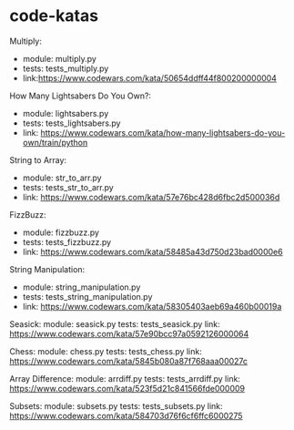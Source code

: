 # code-katas

Multiply:
- module: multiply.py
- tests: tests_multiply.py
- link:https://www.codewars.com/kata/50654ddff44f800200000004

How Many Lightsabers Do You Own?:
- module: lightsabers.py
- tests: tests_lightsabers.py
- link: https://www.codewars.com/kata/how-many-lightsabers-do-you-own/train/python

String to Array:
- module: str_to_arr.py
- tests: tests_str_to_arr.py
- link: https://www.codewars.com/kata/57e76bc428d6fbc2d500036d

FizzBuzz:
- module: fizzbuzz.py
- tests: tests_fizzbuzz.py
- link: https://www.codewars.com/kata/58485a43d750d23bad0000e6

String Manipulation:
- module: string_manipulation.py
- tests: tests_string_manipulation.py
- link: https://www.codewars.com/kata/58305403aeb69a460b00019a

Seasick:
module: seasick.py
tests: tests_seasick.py
link: https://www.codewars.com/kata/57e90bcc97a0592126000064

Chess:
module: chess.py
tests: tests_chess.py
link: https://www.codewars.com/kata/5845b080a87f768aaa00027c

Array Difference:
module: arrdiff.py
tests: tests_arrdiff.py
link: https://www.codewars.com/kata/523f5d21c841566fde000009

Subsets:
module: subsets.py
tests: tests_subsets.py
link: https://www.codewars.com/kata/584703d76f6cf6ffc6000275